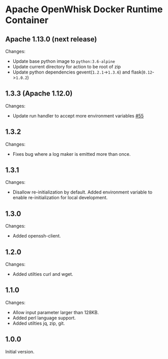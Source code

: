 <!--
#
# Licensed to the Apache Software Foundation (ASF) under one or more
# contributor license agreements.  See the NOTICE file distributed with
# this work for additional information regarding copyright ownership.
# The ASF licenses this file to You under the Apache License, Version 2.0
# (the "License"); you may not use this file except in compliance with
# the License.  You may obtain a copy of the License at
#
#     http://www.apache.org/licenses/LICENSE-2.0
#
# Unless required by applicable law or agreed to in writing, software
# distributed under the License is distributed on an "AS IS" BASIS,
# WITHOUT WARRANTIES OR CONDITIONS OF ANY KIND, either express or implied.
# See the License for the specific language governing permissions and
# limitations under the License.
#
-->

# Apache OpenWhisk Docker Runtime Container

## Apache 1.13.0 (next release)
Changes:
  - Update base python image to `python:3.6-alpine`
  - Update current directory for action to be root of zip
  - Update python dependencies gevent(`1.2.1`->`1.3.6`) and flask(`0.12`->`1.0.2`)

## 1.3.3 (Apache 1.12.0)
Changes:
  - Update run handler to accept more environment variables [#55](https://github.com/apache/incubator-openwhisk-runtime-docker/pull/55)

## 1.3.2
Changes:
  - Fixes bug where a log maker is emitted more than once.

## 1.3.1
Changes:
  - Disallow re-initialization by default. Added environment variable to enable re-initialization for local development.

## 1.3.0
Changes:
  - Added openssh-client.

## 1.2.0
Changes:
  - Added utilties curl and wget.

## 1.1.0
Changes:
  - Allow input parameter larger than 128KB.
  - Added perl language support.
  - Added utilties jq, zip, git.

## 1.0.0
Initial version.
